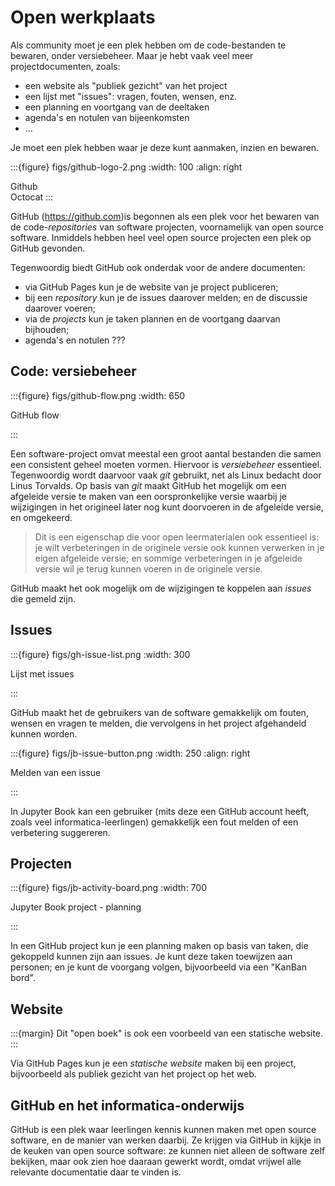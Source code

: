 # Open werkplaats

Als community moet je een plek hebben om de code-bestanden te bewaren, onder versiebeheer.
Maar je hebt vaak veel meer projectdocumenten, zoals:

* een website als "publiek gezicht" van het project
* een lijst met "issues": vragen, fouten, wensen, enz.
* een planning en voortgang van de deeltaken
* agenda's en notulen van bijeenkomsten
* ...

Je moet een plek hebben waar je deze kunt aanmaken, inzien en bewaren.

:::{figure} figs/github-logo-2.png
:width: 100
:align: right

Github  
Octocat
:::

GitHub (https://github.com)is begonnen als een plek voor het bewaren van de code-*repositories* van software projecten, voornamelijk van open source software. Inmiddels hebben heel veel open source projecten een plek op GitHub gevonden.

Tegenwoordig biedt GitHub ook onderdak voor de andere documenten:

* via GitHub Pages kun je de website van je project publiceren;
* bij een *repository* kun je de issues daarover melden; en de discussie daarover voeren;
* via de *projects* kun je taken plannen en de voortgang daarvan bijhouden;
* agenda's en notulen ???

## Code: versiebeheer

:::{figure} figs/github-flow.png
:width: 650

GitHub flow

:::

Een software-project omvat meestal een groot aantal bestanden die samen een consistent geheel moeten vormen. Hiervoor is *versiebeheer* essentieel. 
Tegenwoordig wordt daarvoor vaak *git* gebruikt, net als Linux bedacht door Linus Torvalds.
Op basis van *git* maakt GitHub het mogelijk om een afgeleide versie te maken van een oorspronkelijke versie waarbij je wijzigingen in het origineel later nog kunt doorvoeren in de afgeleide versie, en omgekeerd.

> Dit is een eigenschap die voor open leermaterialen ook essentieel is: je wilt verbeteringen in de originele versie ook kunnen verwerken in je eigen afgeleide versie; en sommige verbeteringen in je afgeleide versie wil je terug kunnen voeren in de originele versie.

GitHub maakt het ook mogelijk om de wijzigingen te koppelen aan *issues* die gemeld zijn.

## Issues

:::{figure} figs/gh-issue-list.png
:width: 300


Lijst met issues

:::

GitHub maakt het de gebruikers van de software gemakkelijk om fouten, wensen en vragen te melden, die vervolgens in het project afgehandeld kunnen worden.

:::{figure} figs/jb-issue-button.png
:width: 250
:align: right

Melden van een issue

:::

In Jupyter Book kan een gebruiker (mits deze een GitHub account heeft, zoals veel informatica-leerlingen) gemakkelijk een fout melden of een verbetering suggereren.

## Projecten

:::{figure} figs/jb-activity-board.png
:width: 700


Jupyter Book project - planning

:::

In een GitHub project kun je een planning maken op basis van taken, die gekoppeld kunnen zijn aan issues. Je kunt deze taken toewijzen aan personen; en je kunt de voorgang volgen, bijvoorbeeld via een "KanBan bord".

## Website

:::{margin}
Dit "open boek" is ook een voorbeeld van een statische website.
:::

Via GitHub Pages kun je een *statische website* maken bij een project, bijvoorbeeld als publiek gezicht van het project op het web.



## GitHub en het informatica-onderwijs

GitHub is een plek waar leerlingen kennis kunnen maken met open source software, en de manier van werken daarbij.
Ze krijgen via GitHub in kijkje in de keuken van open source software: ze kunnen niet alleen de software zelf bekijken, maar ook zien hoe daaraan gewerkt wordt, omdat vrijwel alle relevante documentatie daar te vinden is.





